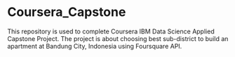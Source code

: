 # Coursera_Capstone
This repository is used to complete Coursera IBM Data Science Applied Capstone Project.
The project is about choosing best sub-district to build an apartment at Bandung City, Indonesia using Foursquare API.
